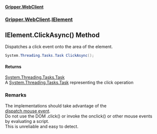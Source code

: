 #### [Gripper.WebClient](index 'index')
### [Gripper.WebClient](Gripper_WebClient 'Gripper.WebClient').[IElement](Gripper_WebClient_IElement 'Gripper.WebClient.IElement')
## IElement.ClickAsync() Method
Dispatches a click event onto the area of the element.  
```csharp
System.Threading.Tasks.Task ClickAsync();
```
#### Returns
[System.Threading.Tasks.Task](https://docs.microsoft.com/en-us/dotnet/api/System.Threading.Tasks.Task 'System.Threading.Tasks.Task')  
A [System.Threading.Tasks.Task](https://docs.microsoft.com/en-us/dotnet/api/System.Threading.Tasks.Task 'System.Threading.Tasks.Task') representing the click operation
### Remarks
The implementations should take advantage of the   
[dispatch mouse event](https://chromedevtools.github.io/devtools-protocol/tot/Input/#method-dispatchMouseEvent 'https://chromedevtools.github.io/devtools-protocol/tot/Input/#method-dispatchMouseEvent').  
Do not use the DOM .click() or invoke the onclick() or other mouse events by evaluating a script.  
This is unreliable and easy to detect.  
